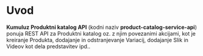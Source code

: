 # Uvod

__Kumuluz Produktni katalog API__ (kodni naziv __product-catalog-service-api__) ponuja REST API za Produktni katalog oz. z njim povezanimi akcijami, kot je kreiranje Produkta, dodajanje in odstranjevanje Variacij, dodajanje Slik in Videov kot dela predstavitev ipd..